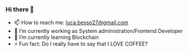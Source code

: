 ### Hi there 👋

- 📫 How to reach me: luca.besso27@gmail.com
- 🔭 I’m currently working as System administration/Frontend Developer
- 🌱 I’m currently learning Blockchain
- ⚡ Fun fact: Do I really have to say that I LOVE COFFEE?


<!--
**Liiuc/Liiuc** is a ✨ _special_ ✨ repository because its `README.md` (this file) appears on your GitHub profile.

Here are some ideas to get you started:


- 🤔 I’m looking for help with 
- 💬 Ask me about ...
- 😄 Pronouns: ...
- 👯 I’m looking to collaborate on Open Source

